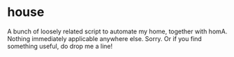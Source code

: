 house
=====

A bunch of loosely related script to automate my home, together with homA. 
Nothing immediately applicable anywhere else. Sorry. Or if you find something
useful, do drop me a line!
